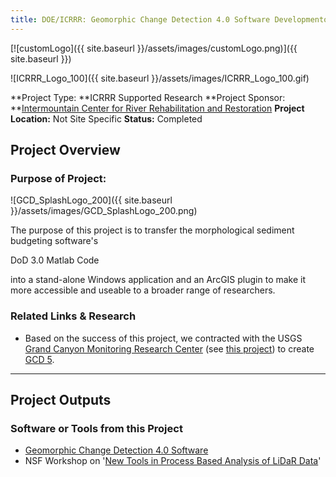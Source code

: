 ```yaml
---
title: DOE/ICRRR: Geomorphic Change Detection 4.0 Software Developmentool
---
```


[![customLogo]({{ site.baseurl }}/assets/images/customLogo.png)]({{ site.baseurl }})

![ICRRR_Logo_100]({{ site.baseurl }}/assets/images/ICRRR_Logo_100.gif)

**Project Type: **ICRRR Supported Research
**Project Sponsor:  **[Intermountain Center for River Rehabilitation and Restoration](http://www.cnr.usu.edu/icrrr/)
**Project Location:** Not Site Specific
**Status:**   Completed

## Project Overview

### Purpose of Project:

![GCD_SplashLogo_200]({{ site.baseurl }}/assets/images/GCD_SplashLogo_200.png)

The purpose of this project is to transfer the morphological sediment budgeting software's 

DoD 3.0 Matlab Code

 into a stand-alone Windows application and an ArcGIS plugin to make it more accessible and useable to a broader range of researchers.

### Related Links & Research

- Based on the success of this project, we contracted with the USGS [Grand Canyon Monitoring Research Center](http://gcmrc.gov/) (see [this project](http://etal.joewheaton.org/projects/past-projects/usgs-support-in-geographic-and-geomorphic-informaiton-analysis-for-the-colorado-river-in-grand-canyon)) to create [GCD 5](http://gcd.joewheaton.org/).

------

## Project Outputs

### Software or Tools from this Project

- [Geomorphic Change Detection 4.0 Software](http://gcd.joewheaton.org/downloads/older-versions/gcd-4-0)
- NSF Workshop on '[New Tools in Process Based Analysis of LiDaR Data](http://sites.google.com/a/joewheaton.org/www/Home/research/software/GCD/2010-nsf-lidar-workshop-materials)'